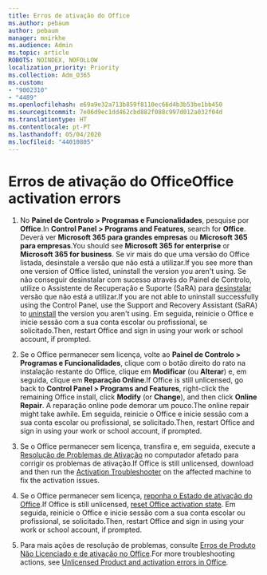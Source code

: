 ```yaml
---
title: Erros de ativação do Office
ms.author: pebaum
author: pebaum
manager: mnirkhe
ms.audience: Admin
ms.topic: article
ROBOTS: NOINDEX, NOFOLLOW
localization_priority: Priority
ms.collection: Adm_O365
ms.custom:
- "9002310"
- "4489"
ms.openlocfilehash: e69a9e32a713b859f8110ec66d4b3b53be1bb450
ms.sourcegitcommit: 7e06d9ec1dd462cbd882f088c997d012a032f04d
ms.translationtype: HT
ms.contentlocale: pt-PT
ms.lasthandoff: 05/04/2020
ms.locfileid: "44010805"
---
```

# <a name="office-activation-errors"></a><span data-ttu-id="0357c-102">Erros de ativação do Office</span><span class="sxs-lookup"><span data-stu-id="0357c-102">Office activation errors</span></span>

1. <span data-ttu-id="0357c-103">No **Painel de Controlo > Programas e Funcionalidades**, pesquise por **Office**.</span><span class="sxs-lookup"><span data-stu-id="0357c-103">In **Control Panel > Programs and Features**, search for **Office**.</span></span> <span data-ttu-id="0357c-104">Deverá ver **Microsoft 365 para grandes empresas** ou **Microsoft 365 para empresas**.</span><span class="sxs-lookup"><span data-stu-id="0357c-104">You should see **Microsoft 365 for enterprise** or **Microsoft 365 for business**.</span></span> <span data-ttu-id="0357c-105">Se vir mais do que uma versão do Office listada, desinstale a versão que não está a utilizar.</span><span class="sxs-lookup"><span data-stu-id="0357c-105">If you see more than one version of Office listed, uninstall the version you aren't using.</span></span> <span data-ttu-id="0357c-106">Se não conseguir desinstalar com sucesso através do Painel de Controlo, utilize o Assistente de Recuperação e Suporte (SaRA) para [desinstalar](https://aka.ms/SARA-OfficeUninstall-Alchemy) versão que não está a utilizar.</span><span class="sxs-lookup"><span data-stu-id="0357c-106">If you are not able to uninstall successfully using the Control Panel, use the Support and Recovery Assistant (SaRA) to [uninstall](https://aka.ms/SARA-OfficeUninstall-Alchemy) the version you aren't using.</span></span> <span data-ttu-id="0357c-107">Em seguida, reinicie o Office e inicie sessão com a sua conta escolar ou profissional, se solicitado.</span><span class="sxs-lookup"><span data-stu-id="0357c-107">Then, restart Office and sign in using your work or school account, if prompted.</span></span> 

2. <span data-ttu-id="0357c-108">Se o Office permanecer sem licença, volte ao **Painel de Controlo > Programas e Funcionalidades**, clique com o botão direito do rato na instalação restante do Office, clique em **Modificar** (ou **Alterar**) e, em seguida, clique em **Reparação Online**.</span><span class="sxs-lookup"><span data-stu-id="0357c-108">If Office is still unlicensed, go back to **Control Panel > Programs and Features**, right-click the remaining Office install, click **Modify** (or **Change**), and then click **Online Repair**.</span></span> <span data-ttu-id="0357c-109">A reparação online pode demorar um pouco.</span><span class="sxs-lookup"><span data-stu-id="0357c-109">The online repair might take awhile.</span></span> <span data-ttu-id="0357c-110">Em seguida, reinicie o Office e inicie sessão com a sua conta escolar ou profissional, se solicitado.</span><span class="sxs-lookup"><span data-stu-id="0357c-110">Then, restart Office and sign in using your work or school account, if prompted.</span></span> 

3. <span data-ttu-id="0357c-111">Se o Office permanecer sem licença, transfira e, em seguida, execute a [Resolução de Problemas de Ativação](https://aka.ms/SARA-OfficeActivation-Alchemy) no computador afetado para corrigir os problemas de ativação.</span><span class="sxs-lookup"><span data-stu-id="0357c-111">If Office is still unlicensed, download and then run the [Activation Troubleshooter](https://aka.ms/SARA-OfficeActivation-Alchemy) on the affected machine to fix the activation issues.</span></span> 

4. <span data-ttu-id="0357c-112">Se o Office permanecer sem licença, [reponha o Estado de ativação do Office](https://docs.microsoft.com/office365/troubleshoot/activation/reset-office-365-proplus-activation-state).</span><span class="sxs-lookup"><span data-stu-id="0357c-112">If Office is still unlicensed, [reset Office activation state](https://docs.microsoft.com/office365/troubleshoot/activation/reset-office-365-proplus-activation-state).</span></span> <span data-ttu-id="0357c-113">Em seguida, reinicie o Office e inicie sessão com a sua conta escolar ou profissional, se solicitado.</span><span class="sxs-lookup"><span data-stu-id="0357c-113">Then, restart Office and sign in using your work or school account, if prompted.</span></span>  

5. <span data-ttu-id="0357c-114">Para mais ações de resolução de problemas, consulte [Erros de Produto Não Licenciado e de ativação no Office](https://support.office.com/article/unlicensed-product-and-activation-errors-in-office-0d23d3c0-c19c-4b2f-9845-5344fedc4380).</span><span class="sxs-lookup"><span data-stu-id="0357c-114">For more troubleshooting actions, see [Unlicensed Product and activation errors in Office](https://support.office.com/article/unlicensed-product-and-activation-errors-in-office-0d23d3c0-c19c-4b2f-9845-5344fedc4380).</span></span>
